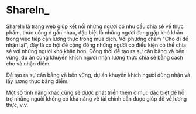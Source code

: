 # ShareIn_

ShareIn là trang web giúp kết nối những người có nhu cầu chia sẻ về thực phẩm, thức uống ở gần nhau, đặc biệt là những người đang gặp khó khăn trong việc tiếp cận lương thực trong mùa dịch. Với phương châm "Cho đi để nhận lại", đây là cơ hội để cộng đồng những người có điều kiện có thể chia sẻ với những người khó khăn hơn. Đồng thời để tạo ra sự cân bằng và bền vững, dự án cũng khuyến khích người nhận lương thực chia sẻ bằng cách cho và nhận điểm.

Để tạo ra sự cân bằng và bền vững, dự án khuyến khích người dùng nhận và lấy lương thực bằng điểm.

Một số tính năng khác cũng sẽ được phát triển thêm ở mục đặc biệt để hỗ trợ những người không có khả năng về tài chính cần được giúp đỡ về lương thực, v.v.
